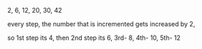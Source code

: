 2, 6, 12, 20, 30, 42



every step, the number that is incremented gets increased by 2,

so 1st step its 4, then 2nd step its 6, 3rd- 8, 4th- 10, 5th- 12


